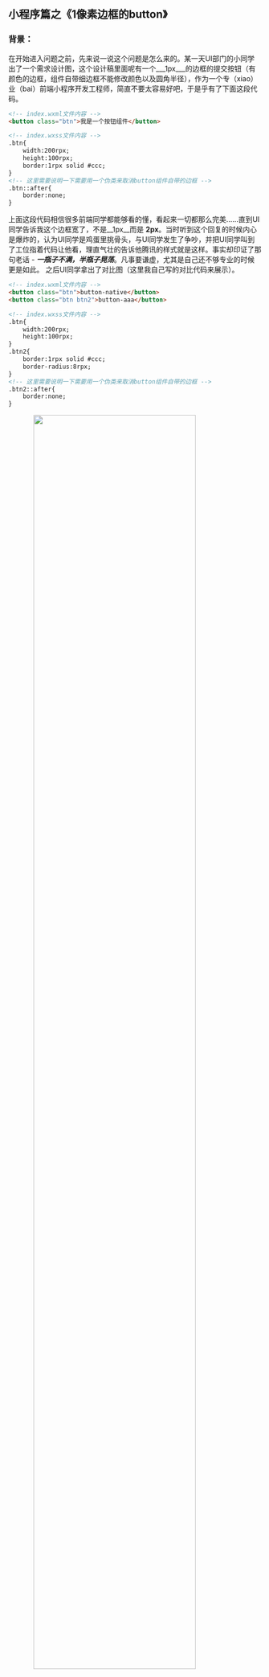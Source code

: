 ## 小程序篇之《1像素边框的button》
### 背景：
在开始进入问题之前，先来说一说这个问题是怎么来的。某一天UI部门的小同学出了一个需求设计图，这个设计稿里面呢有一个___1px___的边框的提交按钮（有颜色的边框，组件自带细边框不能修改颜色以及圆角半径），作为一个专（xiao）业（bai）前端小程序开发工程师，简直不要太容易好吧，于是乎有了下面这段代码。
```html
<!-- index.wxml文件内容 -->
<button class="btn">我是一个按钮组件</button>

<!-- index.wxss文件内容 -->
.btn{
	width:200rpx;
	height:100rpx;
	border:1rpx solid #ccc;
}
<!-- 这里需要说明一下需要用一个伪类来取消button组件自带的边框 -->
.btn::after{
	border:none;
}
```
上面这段代码相信很多前端同学都能够看的懂，看起来一切都那么完美……直到UI同学告诉我这个边框宽了，不是__1px__而是 __2px__。当时听到这个回复的时候内心是爆炸的，认为UI同学是鸡蛋里挑骨头，与UI同学发生了争吵，并把UI同学叫到了工位指着代码让他看，理直气壮的告诉他腾讯的样式就是这样。事实却印证了那句老话 - ___一瓶子不满，半瓶子晃荡___。凡事要谦虚，尤其是自己还不够专业的时候更是如此。
之后UI同学拿出了对比图（这里我自己写的对比代码来展示）。

```html
<!-- index.wxml文件内容 -->
<button class="btn">button-native</button>
<button class="btn btn2">button-aaa</button>

<!-- index.wxss文件内容 -->
.btn{
	width:200rpx;
	height:100rpx;
}
.btn2{
	border:1rpx solid #ccc;
	border-radius:8rpx;
}
<!-- 这里需要说明一下需要用一个伪类来取消button组件自带的边框 -->
.btn2::after{
	border:none;
}
```
<img style="margin:auto;display:block;" width="80%" src="https://cdn.doumistatic.com/115,eb341aa781f6ba.png"/>

<br>
这个时候问题出现了。从效果图可以明显看出，我们写的__1rpx__（rpx官方说会换算）。明显要宽于原生的边框不够细___这里需要强调一点，在IOS下1rpx表现正常，安卓下表现与模拟器一样，边框宽于button自带宽度，也就是说在安卓下1rpx == 1px ，就是上图所示___。按照浏览器的思路，移动端1像素问题可以设置0.5px（window.devicepixelratio == 2）来解决。就是移动端常说的dpr（设备像素与独立像素的比值），这个是为了解决高分辨率屏幕提出的方案，不了解的自行百度。我再一次自信满满的将1rpx改成了个0.5px(IOS依然生效)。然后发现并没有生效。这可如何是好，于是乎突然想到了另一个实现边框的办法 `box-shadow` 属性（来自《CSS揭秘》一书），书中使用 `box-shadow` 属性是为了解决浏览器设置 `border-radius` 圆角的时候设置 `border` 属性依然是直角边框的问题。于是有了下面这段代码。

```html
<!-- index.wxml文件内容 -->
<button class="btn">button-native</button>
<button class="btn btn2">button-bbb</button>

<!-- index.wxss文件内容 -->
.btn{
	width:200rpx;
	height:100rpx;
}
.btn2{
	box-shadow:0px 0px 0px 0.5px #ccc;
	border-radius:8rpx;
}
<!-- 这里需要说明一下需要用一个伪类来取消button组件自带的边框 -->
.btn2::after{
	border:none;
}
```

<img style="margin:auto;display:block;" width="80%" src="https://cdn.doumistatic.com/114,eb39d8222d883e.png"/>

可以看到边框变细了，说明这个属性生效了（安卓系统），但是……为什么上面还有左边的边被截掉了（真机显示也是一样），尝试了什么margin，padding之类的无效时候，开始反思，突然想到盒子模型（margin、padding、border、content）本身不包含box-shadow。那么button设置了宽高之后阴影自然会被截掉。难道就没有别的办法了？天无绝人之路，既然超出去会被截掉，那么不要超出去不就行了呗。没错，咱们可以使用 ___内发光___。代码如下

```html
<!-- index.wxml文件内容 -->
<button class="btn">button-native</button>
<button class="btn btn2">button-bbb</button>

<!-- index.wxss文件内容 -->
.btn{
	width:200rpx;
	height:100rpx;
}
<!-- 注意：box-shaodw增加了一个inset参数 -->
.btn2{
	box-shadow:0px 0px 0px 0.5px #ccc inset;
	border-radius:8rpx;
}
<!-- 这里需要说明一下需要用一个伪类来取消button组件自带的边框 -->
.btn2::after{
	border:none;
}
```
<img style="margin:auto;display:block;" width="80%" src="https://cdn.doumistatic.com/110,eb3b4fc04bae5d.png"/>

ok,问题解决了。完美的细边框，但是到这里问题还没有完全解决。因为IOS不支持0.5px的box-shadow属性，即使换成1rpx也不行，会不显示边框。但是现在不同系统都有了解决方案，我们只需要封装一个button组件，按照不同系统来展示不同方案即可。

### view实现细边框button
上面说的是Button组件实现细边框，下面我再给出一个view组件实现的细边框Button方案（不需要调起授权或者表单提交获取formid的时候可以使用view）。

```html
<!-- index.wxml文件内容 -->
<view>
    <button class="btn-size button">button-native</button>
    <view class="btn-size test3">view-ccc (适用安卓)</view>
    <view class="btn-size test4">view-ddd (适用ios)</view>
</view>
<!-- index.wxss文件内容 -->
.btn-size{
    width:400rpx;
    height:100rpx;
    margin:20rpx auto;
    display:flex;
    justify-content:center;
    align-items:center;
    background:#fff;
}
.button{
    line-height:36rpx;
}
.test3{
    border-radius:4px;
    box-shadow:0px 0px 0px 0.5px #ccc;
}
.test4{
    border-radius:4px;
    border:1rpx solid #ccc;
}
```
<div style="width:100%;">
	<img style="display:block;float:left;margin:0px 5%;" width="40%"
src="https://cdn.doumistatic.com/115,eb973d1f1720d7.jpg"/>
  <img style="display:block;float:left;margin:0px 5%;" width="40%" src="https://cdn.doumistatic.com/112,eb975724ea8fd1.jpg" />
  <div style="clear:both;"></div>
</div>

图左为安卓，图右为IOS
同理，如果要使用需要重新封装一个组件来根据系统展示不同样式。



